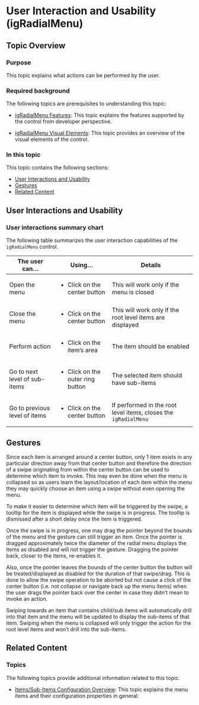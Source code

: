 ﻿<!--
|metadata|
{
    "fileName": "igradialmenu-user-interaction",
    "controlName": "igRadialMenu",
    "tags": ["Getting Started"]
}
|metadata|
-->

# User Interaction and Usability (igRadialMenu)

## Topic Overview

### Purpose

This topic explains what actions can be performed by the user.

### Required background

The following topics are prerequisites to understanding this topic:

- [igRadialMenu Features](igRadialMenu-Features.html): This topic explains the features supported by the control from developer perspective.

- [igRadialMenu Visual Elements](igRadialMenu-Visual-Elements.html): This topic provides an overview of the visual elements of the control.


### In this topic

This topic contains the following sections:

-   [User Interactions and Usability](#user-interaction)
-   [Gestures](#gestures)
-   [Related Content](#related-content)


## <a id="user-interaction"></a>User Interactions and Usability
### User interactions summary chart

The following table summarizes the user interaction capabilities of the `igRadialMenu` control.

The user can…| Using… | Details
---|---|---
Open the menu| <ul><li>Click on the center button</li></ul>|This will work only if the menu is closed
Close the menu|<ul><li>Click on the center button</li></ul>|This will work only if the root level items are displayed
Perform action|<ul><li>Click on the item’s area</li></ul>|The item should be enabled
Go to next level of sub-items|<ul><li>Click on the outer ring button</li></ul>|The selected item should have sub-items
Go to previous level of items|<ul><li>Click on the center button</li></ul>|If performed in the root level items, closes the `igRadialMenu`

## <a id="gestures"></a>Gestures

Since each item is arranged around a center button, only 1 item exists in any particular direction away from that center button and therefore the direction of a swipe originating from within the center button can be used to determine which item to invoke. This may even be done when the menu is collapsed so as users learn the layout/location of each item within the menu they may quickly choose an item using a swipe without even opening the menu.

To make it easier to determine which item will be triggered by the swipe, a tooltip for the item is displayed while the swipe is in progress. The tooltip is dismissed after a short delay once the item is triggered.

Once the swipe is in progress, one may drag the pointer beyond the bounds of the menu and the gesture can still trigger an item. Once the pointer is dragged approximately twice the diameter of the radial menu displays the items as disabled and will not trigger the gesture. Dragging the pointer back, closer to the items, re-enables it.

Also, once the pointer leaves the bounds of the center button the button will be treated/displayed as disabled for the duration of that swipe/drag. This is done to allow the swipe operation to be aborted but not cause a click of the center button (i.e. not collapse or navigate back up the menu items) when the user drags the pointer back over the center in case they didn’t mean to invoke an action.

Swiping towards an item that contains child/sub items will automatically drill into that item and the menu will be updated to display the sub-items of that item. Swiping when the menu is collapsed will only trigger the action for the root level items and won’t drill into the sub-items.



## <a id="related-content"></a>Related Content
### Topics

The following topics provide additional information related to this topic.

- [Items/Sub-Items Configuration Overview](igRadialMenu-Items-Sub-Items-Configuration-Overview.html): This topic explains the menu items and their configuration properties in general.





 

 


